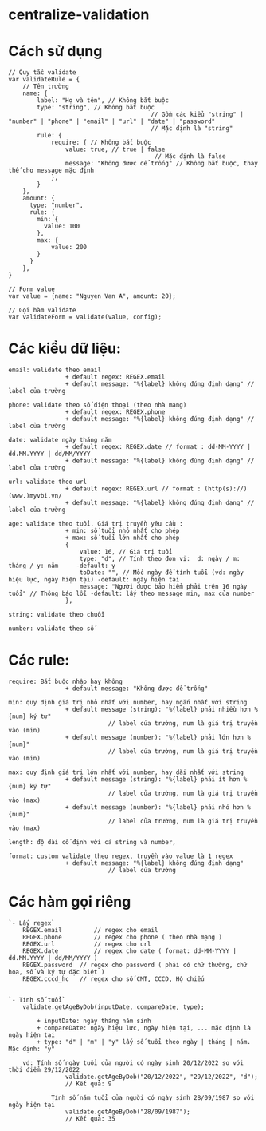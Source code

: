 # centralize-validation


# Cách sử dụng

  	// Quy tắc validate
  	var validateRule = {
  		// Tên trường
  		name: {
  			label: "Họ và tên", // Không bắt buộc
  			type: "string", // Không bắt buộc
  											// Gồm các kiểu "string" | "number" | "phone" | "email" | "url" | "date" | "password"
  											// Mặc định là "string"
  			rule: {
  				require: { // Không bắt buộc
  					value: true, // true | false
  											 // Mặc định là false
  					message: "Không được để trống" // Không bắt buộc, thay thế cho message mặc định
  				},
  			}
  		},
	    amount: {
	      type: "number",
	      rule: {
	        min: {
	          value: 100
	        },
	        max: {
	        	value: 200
	        }
	      }
	    },
  	}

  	// Form value
  	var value = {name: "Nguyen Van A", amount: 20};

  	// Gọi hàm validate
  	var validateForm = validate(value, config);
    
# Các kiểu dữ liệu:

  	email: validate theo email
  					+ default regex: REGEX.email
  					+ default message: "%{label} không đúng định dạng" // label của trường

  	phone: validate theo số điện thoại (theo nhà mạng)
  					+ default regex: REGEX.phone
  					+ default message: "%{label} không đúng định dạng" // label của trường

  	date: validate ngày tháng năm
  					+ default regex: REGEX.date // format : dd-MM-YYYY | dd.MM.YYYY | dd/MM/YYYY
  					+ default message: "%{label} không đúng định dạng" // label của trường

  	url: validate theo url
  					+ default regex: REGEX.url // format : (http(s)://)(www.)myvbi.vn/
  					+ default message: "%{label} không đúng định dạng" // label của trường

  	age: validate theo tuổi. Giá trị truyền yêu cầu :
  					+ min: số tuổi nhỏ nhất cho phép
  					+ max: số tuổi lớn nhất cho phép
  				 	{ 
  				 		value: 16, // Giá trị tuổi
  				 		type: "d", // Tính theo đơn vị:  d: ngày / m: tháng / y: năm	 -default: y
  				 		toDate: "", // Mốc ngày để tính tuổi (vd: ngày hiệu lực, ngày hiện tại) -default: ngày hiện tại
  				 		message: "Người được bảo hiểm phải trên 16 ngày tuổi" // Thông báo lỗi -default: lấy theo message min, max của number
  				 	},

  	string: validate theo chuỗi

  	number: validate theo số
    
    
# Các rule:

  	require: Bắt buộc nhập hay không
  					+ default message: "Không được để trống"

  	min: quy định giá trị nhỏ nhất với number, hay ngắn nhất với string
  					+ default message (string): "%{label} phải nhiều hơn %{num} ký tự" 
  								// label của trường, num là giá trị truyền vào (min)
  					+ default message (number): "%{label} phải lớn hơn %{num}" 
  								// label của trường, num là giá trị truyền vào (min)

  	max: quy định giá trị lớn nhất với number, hay dài nhất với string
  					+ default message (string): "%{label} phải ít hơn %{num} ký tự" 
  								// label của trường, num là giá trị truyền vào (max)
  					+ default message (number): "%{label} phải nhỏ hơn %{num}" 
  								// label của trường, num là giá trị truyền vào (max)

  	length: độ dài cố định với cả string và number,

  	format: custom validate theo regex, truyền vào value là 1 regex
  					+ default message: "%{label} không đúng định dạng" 
  								// label của trường
                  

# Các hàm gọi riêng

  	`- Lấy regex`
  		REGEX.email  		// regex cho email
  		REGEX.phone  		// regex cho phone ( theo nhà mạng )
  		REGEX.url 			// regex cho url
  		REGEX.date 			// regex cho date ( format: dd-MM-YYYY | dd.MM.YYYY | dd/MM/YYYY )
  		REGEX.password 	// regex cho password ( phải có chữ thường, chữ hoa, số và ký tự đặc biệt )
  		REGEX.cccd_hc 	// regex cho số CMT, CCCD, Hộ chiếu

  	
  	`- Tính số tuổi`
  		validate.getAgeByDob(inputDate, compareDate, type);

  			+ inputDate: ngày tháng năm sinh
  			+ compareDate: ngày hiệu lưc, ngày hiện tại, ... mặc định là ngày hiện tại
  			+ type: "d" | "m" | "y" lấy số tuổi theo ngày | tháng | năm. Mặc định: "y"

  		vd: Tính số ngày tuổi của người có ngày sinh 20/12/2022 so với thời điểm 29/12/2022
  					validate.getAgeByDob("20/12/2022", "29/12/2022", "d");
  					// Kết quả: 9

  				Tính số năm tuổi của người có ngày sinh 28/09/1987 so với ngày hiện tại
  					validate.getAgeByDob("28/09/1987");
  					// Kết quả: 35
